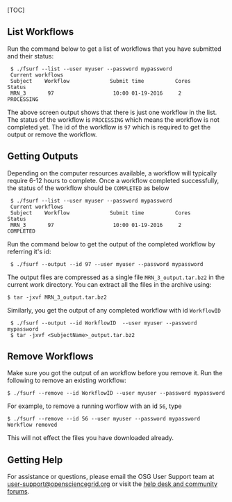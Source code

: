 [title]: - "Managing your workflows and output files"
[TOC]
 

##  List Workflows

Run the command below to get a list of workflows that you have submitted and their status:

     $ ./fsurf --list --user myuser --password mypassword
     Current workflows
     Subject    Workflow             Submit time          Cores          Status
     MRN_3       97                   10:00 01-19-2016     2              PROCESSING

The above screen output shows that there is just one workflow in the list. The status of the workflow 
is `PROCESSING` which means the workflow is not completed yet.  The id of the workflow is `97` which is 
required to get the output or remove the workflow. 

##  Getting Outputs

Depending on the computer resources available, a workflow will typically require 6-12 hours to complete. 
Once a workflow completed successfully, the status of the workflow should be `COMPLETED` as below

     $ ./fsurf --list --user myuser --password mypassword
     Current workflows
     Subject    Workflow             Submit time          Cores           Status    
     MRN_3       97                   10:00 01-19-2016     2               COMPLETED   

Run the command below to get the output of the completed workflow by referring it's id:
 
     $ ./fsurf --output --id 97 --user myuser --password mypassword

The output files are compressed as a single file `MRN_3_output.tar.bz2` in the current work 
directory. You can extract all the files in the archive using: 

    $ tar -jxvf MRN_3_output.tar.bz2
 
 Similarly, you get the output of any completed  workflow with id `WorkflowID` 
 
     $ ./fsurf --output --id WorkflowID  --user myuser --password mypassword
     $ tar -jxvf <SubjectName>_output.tar.bz2

##  Remove Workflows

Make sure you got the output of an workflow before you remove it.  Run the following to remove an 
existing workflow:
   
    $ ./fsurf --remove --id WorkflowID --user myuser --password mypassword

For example, to remove a running worflow with an id `56`, type

    $ ./fsurf --remove --id 56 --user myuser --password mypassword
    Workflow removed

This will not effect the files you have downloaded already. 

## Getting Help 
For assistance or questions, please email the OSG User Support team  at [user-support@opensciencegrid.org](mailto:user-support@opensciencegrid.org) or visit the [help desk and community forums](http://support.opensciencegrid.org).



